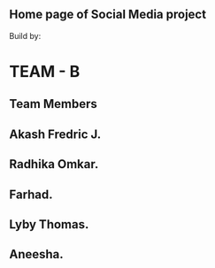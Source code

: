 
## Home page of Social Media project
Build by: 
# TEAM - B

## Team Members
## Akash Fredric J.
## Radhika Omkar.
## Farhad.
## Lyby Thomas.
## Aneesha.
